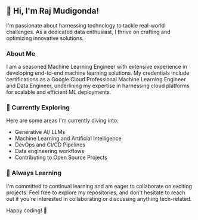 ﻿## 👋 Hi, I'm Raj Mudigonda!

I'm passionate about harnessing technology to tackle real-world challenges. As a dedicated data enthusiast, I thrive on crafting and optimizing innovative solutions.

### About Me
I am a seasoned Machine Learning Engineer with extensive experience in developing end-to-end machine learning solutions. My credentials include certifications as a Google Cloud Professional Machine Learning Engineer and Data Engineer, underlining my expertise in harnessing cloud platforms for scalable and efficient ML deployments.

### 🔭 Currently Exploring
Here are some areas I'm currently diving into:
- Generative AI/ LLMs
- Machine Learning and Artificial Intelligence
- DevOps and CI/CD Pipelines
- Data engineering workflows
- Contributing to Open Source Projects

### 🌱 Always Learning
I'm committed to continual learning and am eager to collaborate on exciting projects. Feel free to explore my repositories, and don't hesitate to reach out if you're interested in collaborating or discussing anything tech-related.


Happy coding! 🖖
